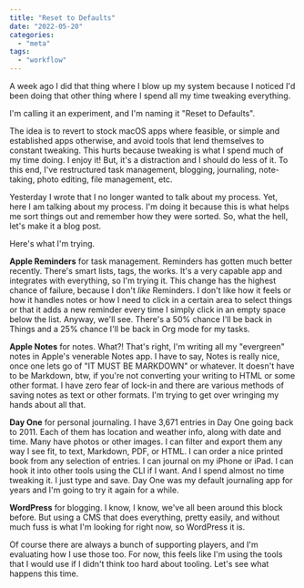 ```yaml
---
title: "Reset to Defaults"
date: "2022-05-20"
categories: 
  - "meta"
tags: 
  - "workflow"
---
```


A week ago I did that thing where I blow up my system because I noticed I'd been doing that other thing where I spend all my time tweaking everything.

I'm calling it an experiment, and I'm naming it "Reset to Defaults".

The idea is to revert to stock macOS apps where feasible, or simple and established apps otherwise, and avoid tools that lend themselves to constant tweaking. This hurts because tweaking is what I spend much of my time doing. I enjoy it! But, it's a distraction and I should do less of it. To this end, I've restructured task management, blogging, journaling, note-taking, photo editing, file management, etc.

Yesterday I wrote that I no longer wanted to talk about my process. Yet, here I am talking about my process. I'm doing it because this is what helps me sort things out and remember how they were sorted. So, what the hell, let's make it a blog post.

Here's what I'm trying.

**Apple Reminders** for task management. Reminders has gotten much better recently. There's smart lists, tags, the works. It's a very capable app and integrates with everything, so I'm trying it. This change has the highest chance of failure, because I don't _like_ Reminders. I don't like how it feels or how it handles notes or how I need to click in a certain area to select things or that it adds a new reminder every time I simply click in an empty space below the list. Anyway, we'll see. There's a 50% chance I'll be back in Things and a 25% chance I'll be back in Org mode for my tasks.

**Apple Notes** for notes. What?! That's right, I'm writing all my "evergreen" notes in Apple's venerable Notes app. I have to say, Notes is really nice, once one lets go of "IT MUST BE MARKDOWN" or whatever. It doesn't have to be Markdown, btw, if you're not converting your writing to HTML or some other format. I have zero fear of lock-in and there are various methods of saving notes as text or other formats. I'm trying to get over wringing my hands about all that.

**Day One** for personal journaling. I have 3,671 entries in Day One going back to 2011. Each of them has location and weather info, along with date and time. Many have photos or other images. I can filter and export them any way I see fit, to text, Markdown, PDF, or HTML. I can order a nice printed book from any selection of entries. I can journal on my iPhone or iPad. I can hook it into other tools using the CLI if I want. And I spend almost no time tweaking it. I just type and save. Day One was my default journaling app for years and I'm going to try it again for a while.

**WordPress** for blogging. I know, I know, we've all been around this block before. But using a CMS that does everything, pretty easily, and without much fuss is what I'm looking for right now, so WordPress it is.

Of course there are always a bunch of supporting players, and I'm evaluating how I use those too. For now, this feels like I'm using the tools that I would use if I didn't think too hard about tooling. Let's see what happens this time.
